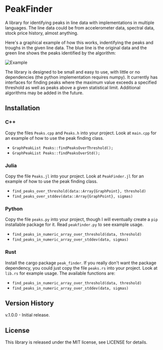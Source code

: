 # PeakFinder

A library for identifying peaks in line data with implementations in multiple languages.  The line data could be from accelerometer data, spectral data, stock price history, almost anything.

Here's a graphical example of how this works, indentifying the peaks and troughs in the given line data. The blue line is the original data and the green line shows the peaks identified by the algorithm:

![Example](https://github.com/msimms/PeakFinder/blob/main/docs/example.png?raw=true)

The library is designed to be small and easy to use, with little or no dependencies (the python implementation requires numpy). It currently has interfaces for finding peaks where the maximum value exceeds a specified threshold as well as peaks above a given statistical limit. Additional algorithms may be added in the future.

## Installation
### C++

Copy the files `Peaks.cpp` and `Peaks.h` into your project. Look at `main.cpp` for an example of how to use the peak finding class.
* `GraphPeakList Peaks::findPeaksOverThreshold();`
* `GraphPeakList Peaks::findPeaksOverStd();`

### Julia

Copy the file `Peaks.jl` into your project. Look at `PeakFinder.jl` for an example of how to use the peak finding class.
* `find_peaks_over_threshold(data::Array{GraphPoint}, threshold)`
* `find_peaks_over_stddev(data::Array{GraphPoint}, sigmas)`

### Python

Copy the file `peaks.py` into your project, though I will eventually create a `pip` installable package for it. Read `peakfinder.py` to see example usage.
* `find_peaks_in_numeric_array_over_threshold(data, threshold)`
* `find_peaks_in_numeric_array_over_stddev(data, sigmas)`

### Rust

Install the cargo package `peak_finder`. If you really don't want the package dependency, you could just copy the file `peaks.rs` into your project. Look at `lib.rs` for example usage. The available functions are:
* `find_peaks_in_numeric_array_over_threshold(data, threshold)`
* `find_peaks_in_numeric_array_over_stddev(data, sigmas)`

## Version History

v.1.0.0 - Initial release.

## License
This library is released under the MIT license, see LICENSE for details.
